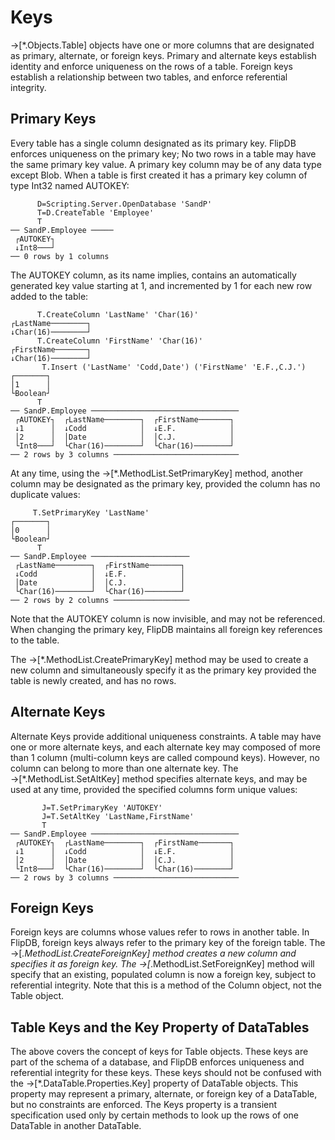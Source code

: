 # Keys

→[*.Objects.Table] objects have one or more columns that are designated as primary, alternate, or
foreign keys. Primary and alternate keys establish identity and enforce uniqueness on the rows of
a table. Foreign keys establish a relationship between two tables, and enforce referential integrity.

## Primary Keys

Every table has a single column designated as its primary key. FlipDB enforces uniqueness on the
primary key; No two rows in a table may have the same primary key value. A primary key column may
be of any data type except Blob. When a table is first created it has a primary key column of type
Int32 named AUTOKEY:

~~~
      D=Scripting.Server.OpenDatabase 'SandP'
      T=D.CreateTable 'Employee'
      T
── SandP.Employee ─────
 ┌AUTOKEY┐
 ↓Int8───┘
── 0 rows by 1 columns
~~~

The AUTOKEY column, as its name implies, contains an automatically generated key value starting at
1, and incremented by 1 for each new row added to the table:

~~~
      T.CreateColumn 'LastName' 'Char(16)'
┌LastName────────┐
↓Char(16)────────┘
      T.CreateColumn 'FirstName' 'Char(16)'
┌FirstName───────┐
↓Char(16)────────┘
       T.Insert ('LastName' 'Codd,Date') ('FirstName' 'E.F.,C.J.')
┌───────┐
│1      │
└Boolean┘
      T
── SandP.Employee ─────────────────────────────────
 ┌AUTOKEY┐  ┌LastName────────┐  ┌FirstName───────┐
 ↓1      │  ↓Codd            │  ↓E.F.            │
 │2      │  │Date            │  │C.J.            │
 └Int8───┘  └Char(16)────────┘  └Char(16)────────┘
── 2 rows by 3 columns ────────────────────────────
~~~

At any time, using the →[*.MethodList.SetPrimaryKey] method,  another column may be designated as
the primary key, provided the column has no duplicate values:

~~~
     T.SetPrimaryKey 'LastName'
┌───────┐
│0      │
└Boolean┘
      T
── SandP.Employee ──────────────────────
 ┌LastName────────┐  ┌FirstName───────┐
 ↓Codd            │  ↓E.F.            │
 │Date            │  │C.J.            │
 └Char(16)────────┘  └Char(16)────────┘
── 2 rows by 2 columns ─────────────────
~~~

Note that the AUTOKEY column is now invisible, and may not be referenced. When changing the primary
key, FlipDB maintains all foreign key references to the table.

The →[*.MethodList.CreatePrimaryKey] method may be used to create a new column and simultaneously
specify it as the primary key provided the table is newly created, and has no rows.

## Alternate Keys

Alternate Keys provide additional uniqueness constraints. A table may have one or more alternate
keys, and each alternate key may composed of more than 1 column (multi-column keys are called
compound keys). However, no column can belong to more than one alternate key. The
→[*.MethodList.SetAltKey] method specifies alternate keys, and may be used at any time, provided
the specified columns form unique values:

~~~
       J=T.SetPrimaryKey 'AUTOKEY'
       J=T.SetAltKey 'LastName,FirstName'
       T
── SandP.Employee ─────────────────────────────────
 ┌AUTOKEY┐  ┌LastName────────┐  ┌FirstName───────┐
 ↓1      │  ↓Codd            │  ↓E.F.            │
 │2      │  │Date            │  │C.J.            │
 └Int8───┘  └Char(16)────────┘  └Char(16)────────┘
── 2 rows by 3 columns ────────────────────────────
~~~

## Foreign Keys

Foreign keys are columns whose values refer to rows in another table. In FlipDB, foreign keys
always refer to the primary key of the foreign table. The →[*.MethodList.CreateForeignKey] method
creates a new column and specifies it as foreign key. The →[*.MethodList.SetForeignKey] method
will specify that an existing, populated column is now a foreign key, subject to referential
integrity. Note that this is a method of the Column object, not the Table object.

## Table Keys and the Key Property of DataTables

The above covers the concept of keys for Table objects. These keys are part of the schema of a
database, and FlipDB enforces uniqueness and referential integrity for these keys. These keys
should not be confused with the →[*.DataTable.Properties.Key] property of DataTable objects.
This property may represent a primary, alternate, or foreign key of a DataTable, but no
constraints are enforced. The Keys property is a transient specification used only by certain
methods to look up the rows of one DataTable in another DataTable.


